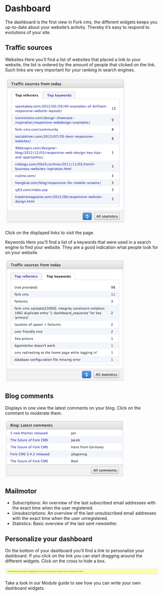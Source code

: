 # Dashboard

The dashboard is the first view in Fork cms, the different widgets keeps you up-to-date about your website’s activity. Thereby it’s easy to respond to evolutions of your site.


## Traffic sources

Websites
Here you’ll find a list of websites that placed a link to your website, the list is ordered by the amount of people that clicked on the link. Such links are very important for your ranking in search engines.

![Traffic sources](assets/dashboard_referrers.png)

Click on the displayed links to visit the page.

Keywords
Here you’ll find a list of a keywords that were used in a search engine to find your website. They are a good indication what people look for on your website.

![Keywords](assets/dashboard_keywords.png)


## Blog comments

Displays in one view the latest comments on your blog. Click on the comment to moderate them.

![Blog comments](assets/dashboard_comments.png)

## Mailmotor

* Subscriptions: An overview of the last subscribed email addresses with the exact time when the user registered.
* Unsubscriptions: An overview of the last unsubscribed email addresses with the exact time when the user unregistered.
* Statistics: Basic overview of the last sent newsletter.


## Personalize your dashboard

On the bottom of your dashboard you’ll find a link to personalize your dashboard. If you click on the link you can start dragging around the different widgets. Click on the cross to hide a box.

![Personlize dashboard](assets/dashboard_personalize.png)

Take a look in our Module guide to see how you can write your own dashboard widgets.